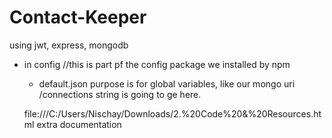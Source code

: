 # Contact-Keeper
using jwt, express, mongodb

- in config  //this is part pf the config package we installed by npm
  - default.json purpose is for global variables,      like our mongo uri /connections string is going to ge here.

  file:///C:/Users/Nischay/Downloads/2.%20Code%20&%20Resources.html
  extra documentation